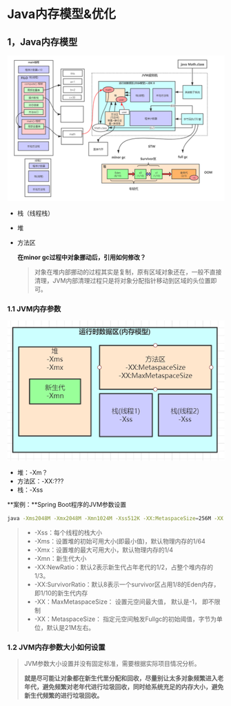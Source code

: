 # Java内存模型&优化

## 1，Java内存模型

![](asserts/JVM内存模型.png)

*   栈（线程栈）

*   堆

*   方法区

    **在minor gc过程中对象挪动后，引用如何修改？**

    >   对象在堆内部挪动的过程其实是复制，原有区域对象还在，一般不直接清理，JVM内部清理过程只是将对象分配指针移动到区域的头位置即可。

### 1.1  JVM内存参数

![](asserts/clipboard.png)

*   堆：-Xm？
*   方法区：-XX:???
*   栈：-Xss

**案例：**Spring Boot程序的JVM参数设置

```sh
java -Xms2048M -Xmx2048M -Xmn1024M -Xss512K -XX:MetaspaceSize=256M -XX:MaxMetaspaceSize=256M -jar microservice-eureka-server.jar
```

>   *   -Xss：每个线程的栈大小
>   *   -Xms：设置堆的初始可用大小(即最小值)，默认物理内存的1/64 
>   *   -Xmx：设置堆的最大可用大小，默认物理内存的1/4
>   *   -Xmn：新生代大小
>   *   -XX:NewRatio：默认2表示新生代占年老代的1/2，占整个堆内存的1/3。
>   *   -XX:SurvivorRatio：默认8表示一个survivor区占用1/8的Eden内存，即1/10的新生代内存
>   *   -XX：MaxMetaspaceSize： 设置元空间最大值， 默认是-1， 即不限制
>   *   -XX：MetaspaceSize： 指定元空间触发Fullgc的初始阈值，字节为单位，默认是21M左右。

### 1.2 JVM内存参数大小如何设置

>   JVM参数大小设置并没有固定标准，需要根据实际项目情况分析。
>
>   **就是尽可能让对象都在新生代里分配和回收，尽量别让太多对象频繁进入老年代，避免频繁对老年代进行垃圾回收，同时给系统充足的内存大小，避免新生代频繁的进行垃圾回收。**

